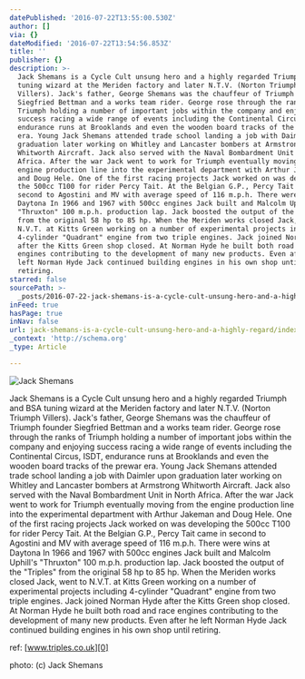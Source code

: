 ```yaml
---
datePublished: '2016-07-22T13:55:00.530Z'
author: []
via: {}
dateModified: '2016-07-22T13:54:56.853Z'
title: ''
publisher: {}
description: >-
  Jack Shemans is a Cycle Cult unsung hero and a highly regarded Triumph and BSA
  tuning wizard at the Meriden factory and later N.T.V. (Norton Triumph
  Villers). Jack's father, George Shemans was the chauffeur of Triumph founder
  Siegfried Bettman and a works team rider. George rose through the ranks of
  Triumph holding a number of important jobs within the company and enjoying
  success racing a wide range of events including the Continental Circus, ISDT,
  endurance runs at Brooklands and even the wooden board tracks of the prewar
  era. Young Jack Shemans attended trade school landing a job with Daimler upon
  graduation later working on Whitley and Lancaster bombers at Armstrong
  Whitworth Aircraft. Jack also served with the Naval Bombardment Unit in North
  Africa. After the war Jack went to work for Triumph eventually moving from the
  engine production line into the experimental department with Arthur Jakeman
  and Doug Hele. One of the first racing projects Jack worked on was developing
  the 500cc T100 for rider Percy Tait. At the Belgian G.P., Percy Tait came in
  second to Agostini and MV with average speed of 116 m.p.h. There were wins at
  Daytona In 1966 and 1967 with 500cc engines Jack built and Malcolm Uphill's
  "Thruxton" 100 m.p.h. production lap. Jack boosted the output of the "Triples"
  from the original 58 hp to 85 hp. When the Meriden works closed Jack, went to
  N.V.T. at Kitts Green working on a number of experimental projects including
  4-cylinder "Quadrant" engine from two triple engines. Jack joined Norman Hyde
  after the Kitts Green shop closed. At Norman Hyde he built both road and race
  engines contributing to the development of many new products. Even after he
  left Norman Hyde Jack continued building engines in his own shop until
  retiring.
starred: false
sourcePath: >-
  _posts/2016-07-22-jack-shemans-is-a-cycle-cult-unsung-hero-and-a-highly-regard.md
inFeed: true
hasPage: true
inNav: false
url: jack-shemans-is-a-cycle-cult-unsung-hero-and-a-highly-regard/index.html
_context: 'http://schema.org'
_type: Article

---
```

![Jack Shemans](https://the-grid-user-content.s3-us-west-2.amazonaws.com/7c93a957-af6a-4b23-8628-41a84aa6bde0.jpg)

Jack Shemans is a Cycle Cult unsung hero and a highly regarded Triumph and BSA tuning wizard at the Meriden factory and later N.T.V. (Norton Triumph Villers). Jack's father, George Shemans was the chauffeur of Triumph founder Siegfried Bettman and a works team rider. George rose through the ranks of Triumph holding a number of important jobs within the company and enjoying success racing a wide range of events including the Continental Circus, ISDT, endurance runs at Brooklands and even the wooden board tracks of the prewar era. Young Jack Shemans attended trade school landing a job with Daimler upon graduation later working on Whitley and Lancaster bombers at Armstrong Whitworth Aircraft. Jack also served with the Naval Bombardment Unit in North Africa. After the war Jack went to work for Triumph eventually moving from the engine production line into the experimental department with Arthur Jakeman and Doug Hele. One of the first racing projects Jack worked on was developing the 500cc T100 for rider Percy Tait. At the Belgian G.P., Percy Tait came in second to Agostini and MV with average speed of 116 m.p.h. There were wins at Daytona In 1966 and 1967 with 500cc engines Jack built and Malcolm Uphill's "Thruxton" 100 m.p.h. production lap. Jack boosted the output of the "Triples" from the original 58 hp to 85 hp. When the Meriden works closed Jack, went to N.V.T. at Kitts Green working on a number of experimental projects including 4-cylinder "Quadrant" engine from two triple engines. Jack joined Norman Hyde after the Kitts Green shop closed. At Norman Hyde he built both road and race engines contributing to the development of many new products. Even after he left Norman Hyde Jack continued building engines in his own shop until retiring.

ref: [www.triples.co.uk][0]

photo: (c) Jack Shemans

[0]: http://l.facebook.com/l.php?u=http%3A%2F%2Fwww.triples.co.uk%2F&h=DAQHOxr-i&enc=AZM6OQE2xVxTbsbaDLES7gwsf07UCji8HaV4d0m0CIcGcp5kp2gKD1A2bgAu9iCBKGDvCjKZ6qwljpjnghg8NRbdmy1Ok6wE-4n4GvAY52yNXDRCrT7goFmr4a2dDOLCiuO0OABWAhqll43QJh3b0ElA&s=1